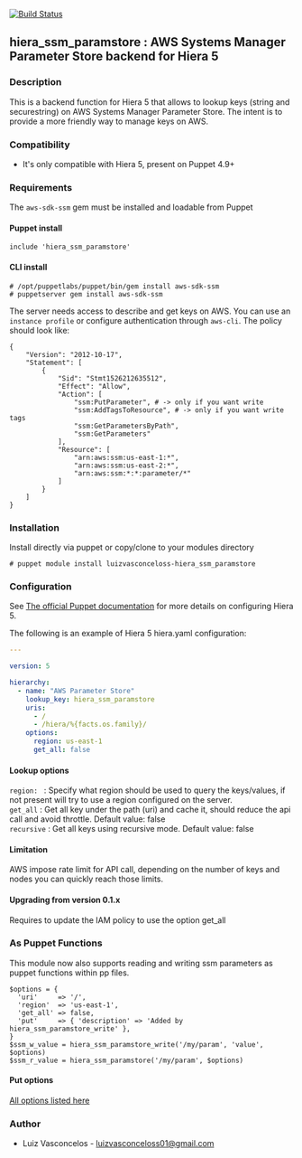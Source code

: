 [![Build Status](https://travis-ci.org/luizvasconceloss/hiera-ssm-paramstore.svg?branch=master)](https://travis-ci.org/luizvasconceloss/hiera-ssm-paramstore)

## hiera_ssm_paramstore : AWS Systems Manager Parameter Store backend for Hiera 5

### Description

This is a backend function for Hiera 5 that allows to lookup keys (string and securestring) on AWS Systems Manager Parameter Store.  The intent is to provide a more friendly way to manage keys on AWS.

### Compatibility

* It's only compatible with Hiera 5, present on Puppet 4.9+

### Requirements

The `aws-sdk-ssm` gem must be installed and loadable from Puppet

#### Puppet install
```puppet
include 'hiera_ssm_paramstore'
```

#### CLI install
```
# /opt/puppetlabs/puppet/bin/gem install aws-sdk-ssm
# puppetserver gem install aws-sdk-ssm
```

The server needs access to describe and get keys on AWS. You can use an `instance profile` or configure authentication through `aws-cli`. The policy should look like:

```
{
    "Version": "2012-10-17",
    "Statement": [
        {
            "Sid": "Stmt1526212635512",
            "Effect": "Allow",
            "Action": [
                "ssm:PutParameter", # -> only if you want write
                "ssm:AddTagsToResource", # -> only if you want write tags
                "ssm:GetParametersByPath",
                "ssm:GetParameters"
            ],
            "Resource": [
                "arn:aws:ssm:us-east-1:*",
                "arn:aws:ssm:us-east-2:*",
                "arn:aws:ssm:*:*:parameter/*"
            ]
        }
    ]
}
```

### Installation

Install directly via puppet or copy/clone to your modules directory

```
# puppet module install luizvasconceloss-hiera_ssm_paramstore
```

### Configuration

See [The official Puppet documentation](https://docs.puppet.com/puppet/4.9/hiera_intro.html) for more details on configuring Hiera 5.

The following is an example of Hiera 5 hiera.yaml configuration:

```yaml
---

version: 5

hierarchy:
  - name: "AWS Parameter Store"
    lookup_key: hiera_ssm_paramstore
    uris:
      - /
      - /hiera/%{facts.os.family}/
    options:
      region: us-east-1
      get_all: false
```


#### Lookup options

`region: ` : Specify what region should be used to query the keys/values, if not present will try to use a region configured on the server.<br/>
`get_all` : Get all key under the path (uri) and cache it, should reduce the api call and avoid throttle. Default value: false<br/>
`recursive` : Get all keys using recursive mode. Default value: false<br/>

#### Limitation

AWS impose rate limit for API call, depending on the number of keys and nodes you can quickly reach those limits.

#### Upgrading from version 0.1.x

Requires to update the IAM policy to use the option get_all

### As Puppet Functions

This module now also supports reading and writing ssm parameters as puppet functions within pp files.

```puppet
$options = {
  'uri'     => '/',
  'region'  => 'us-east-1',
  'get_all' => false,
  'put'     => { 'description' => 'Added by hiera_ssm_paramstore_write' },
}
$ssm_w_value = hiera_ssm_paramstore_write('/my/param', 'value', $options)
$ssm_r_value = hiera_ssm_paramstore('/my/param', $options)
```

#### Put options

[All options listed here](https://docs.aws.amazon.com/sdk-for-ruby/v2/api/Aws/SSM/Client.html#put_parameter-instance_method)

### Author

* Luiz Vasconcelos - luizvasconceloss01@gmail.com
